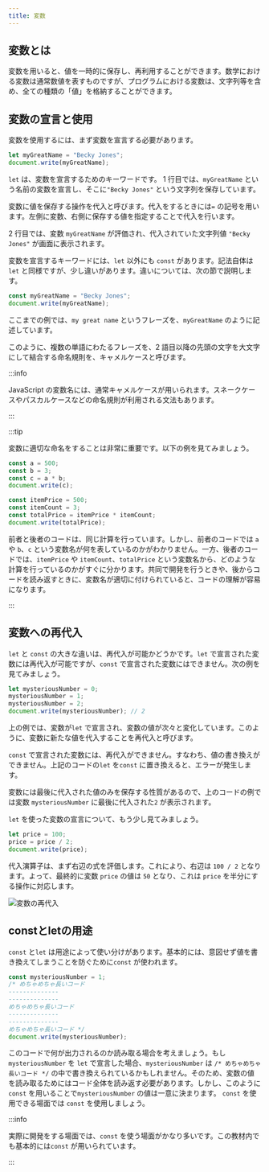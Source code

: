 ```yaml
---
title: 変数
---
```


## <Term type="javascriptVariable">変数</Term>とは

<p><Term type="javascriptVariable">変数</Term>を用いると、<Term type="javascriptValue">値</Term>を一時的に保存し、再利用することができます。数学における変数は通常数値を表すものですが、プログラムにおける<Term type="javascriptVariable">変数</Term>は、<Term type="javascriptString">文字列</Term>等を含め、全ての種類の「<Term type="javascriptValue">値</Term>」を格納することができます。</p>

## <Term type="javascriptVariable">変数</Term>の<Term type="javascriptDeclaration">宣言</Term>と使用

<p><Term type="javascriptVariable">変数</Term>を使用するには、まず<Term type="javascriptVariable">変数</Term>を<Term strong type="javascriptDeclaration">宣言</Term>する必要があります。</p>

```javascript title="script.js"
let myGreatName = "Becky Jones";
document.write(myGreatName);
```

`let` は、<Term type="javascriptVariable">変数</Term>を<Term type="javascriptDeclaration">宣言</Term>するためのキーワードです。 1 行目では、`myGreatName` という名前の<Term type="javascriptVariable">変数</Term>を<Term type="javascriptDeclaration">宣言</Term>し、そこに`"Becky Jones"` という文字列を保存しています。

<p><Term type="javascriptVariable">変数</Term>に値を保存する操作を<Term strong type="javascriptAssignment">代入</Term>と呼びます。<Term type="javascriptAssignment">代入</Term>をするときには<code>=</code> の記号を用います。左側に<Term type="javascriptVariable">変数</Term>、右側に保存する<Term type="javascriptValue">値</Term>を指定することで<Term type="javascriptAssignment">代入</Term>を行います。</p>

2 行目では、<Term type="javascriptVariable">変数</Term> `myGreatName` が<Term type="javascriptEvaluation">評価</Term>され、<Term type="javascriptAssignment">代入</Term>されていた<Term type="javascriptString">文字列</Term><Term type="javascriptValue">値</Term> `"Becky Jones"` が画面に表示されます。

<p><Term type="javascriptVariable">変数</Term>を<Term type="javascriptDeclaration">宣言</Term>するキーワードには、<code>let</code> 以外にも <code>const</code> があります。記法自体は<code>let</code> と同様ですが、少し違いがあります。違いについては、次の節で説明します。</p>

```javascript title="script.js"
const myGreatName = "Becky Jones";
document.write(myGreatName);
```

ここまでの例では、`my great name` というフレーズを、`myGreatName` のように記述しています。

このように、複数の単語にわたるフレーズを、2 語目以降の先頭の文字を大文字にして結合する命名規則を、<Term strong type="camelCase">キャメルケース</Term>と呼びます。

:::info

<p><Term type="javascript">JavaScript</Term> の<Term type="javascriptVariable">変数</Term>名には、通常<Term type="camelCase">キャメルケース</Term>が用いられます。<Term type="snakeCase">スネークケース</Term>や<Term type="pascalCase">パスカルケース</Term>などの命名規則が利用される文法もあります。</p>

:::

:::tip

<Term type="javascriptVariable">変数</Term>に適切な命名をすることは非常に重要です。以下の例を見てみましょう。

```javascript
const a = 500;
const b = 3;
const c = a * b;
document.write(c);
```

```javascript
const itemPrice = 500;
const itemCount = 3;
const totalPrice = itemPrice * itemCount;
document.write(totalPrice);
```

前者と後者のコードは、同じ計算を行っています。しかし、前者のコードでは `a` や `b`、`c` という変数名が何を表しているのかがわかりません。一方、後者のコードでは、`itemPrice` や `itemCount`、`totalPrice` という変数名から、どのような計算を行っているのかがすぐに分かります。共同で開発を行うときや、後からコードを読み返すときに、変数名が適切に付けられていると、コードの理解が容易になります。

:::

## <Term type="javascriptVariable">変数</Term>への再<Term type="javascriptAssignment">代入</Term>

`let` と `const` の大きな違いは、再<Term type="javascriptAssignment">代入</Term>が可能かどうかです。`let` で<Term type="javascriptDeclaration">宣言</Term>された<Term type="javascriptVariable">変数</Term>には再<Term type="javascriptAssignment">代入</Term>が可能ですが、`const` で<Term type="javascriptDeclaration">宣言</Term>された<Term type="javascriptVariable">変数</Term>にはできません。次の例を見てみましょう。

```javascript title="script.js"
let mysteriousNumber = 0;
mysteriousNumber = 1;
mysteriousNumber = 2;
document.write(mysteriousNumber); // 2
```

上の例では、<Term type="javascriptVariable">変数</Term>が`let` で<Term type="javascriptDeclaration">宣言</Term>され、<Term type="javascriptVariable">変数</Term>の<Term type="javascriptValue">値</Term>が次々と変化しています。このように、<Term type="javascriptVariable">変数</Term>に新たな<Term type="javascriptValue">値</Term>を<Term type="javascriptAssignment">代入</Term>することを再<Term type="javascriptAssignment">代入</Term>と呼びます。

`const` で<Term type="javascriptDeclaration">宣言</Term>された<Term type="javascriptVariable">変数</Term>には、再<Term type="javascriptAssignment">代入</Term>ができません。すなわち、<Term type="javascriptValue">値</Term>の書き換えができません。上記のコードの`let` を`const` に置き換えると、エラーが発生します。

<Term type="javascriptVariable">変数</Term>には最後に<Term type="javascriptAssignment">代入</Term>された<Term type="javascriptValue">値</Term>のみを保存する性質があるので、上のコードの例では<Term type="javascriptVariable">変数</Term> <code>mysteriousNumber</code> に最後に<Term type="javascriptAssignment">代入</Term>された<code>2</code> が表示されます。

`let` を使った<Term type="javascriptVariable">変数</Term>の<Term type="javascriptDeclaration">宣言</Term>について、もう少し見てみましょう。


```javascript title="script.js"
let price = 100;
price = price / 2;
document.write(price);
```

<ViewSource url={import.meta.url} path="_samples/compound-assignment" />

<p><Term type="javascriptAssignment">代入</Term><Term type="javascriptOperator">演算子</Term>は、まず右辺の<Term type="javascriptExpression">式</Term>を<Term type="javascriptEvaluation">評価</Term>します。これにより、右辺は <code>100 / 2</code> となります。よって、最終的に<Term type="javascriptVariable">変数</Term> <code>price</code> の<Term type="javascriptValue">値</Term>は <code>50</code> となり、これは <code>price</code> を半分にする操作に対応します。</p>

![変数の再代入](./reassignment-evaluation.png)

## constとletの用途

`const` と`let` は用途によって使い分けがあります。基本的には、意図せず<Term type="javascriptValue">値</Term>を書き換えてしまうことを防ぐために`const` が使われます。

```javascript
const mysteriousNumber = 1;
/* めちゃめちゃ長いコード
--------------
--------------
めちゃめちゃ長いコード
--------------
--------------
めちゃめちゃ長いコード */
document.write(mysteriousNumber);
```

このコードで何が出力されるのか読み取る場合を考えましょう。もし `mysteriousNumber` を `let` で<Term type="javascriptDeclaration">宣言</Term>した場合、`mysteriousNumber` は `/* めちゃめちゃ長いコード */` の中で書き換えられているかもしれません。そのため、変数の<Term type="javascriptValue">値</Term>を読み取るためにはコード全体を読み返す必要があります。しかし、このように`const` を用いることで`mysteriousNumber` の<Term type="javascriptValue">値</Term>は一意に決まります。 `const` を使用できる場面では `const` を使用しましょう。

:::info

実際に開発をする場面では、`const` を使う場面がかなり多いです。この教材内でも基本的には`const` が用いられています。

:::
